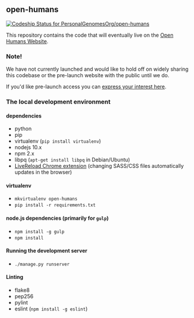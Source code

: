 ## open-humans

[![Codeship Status for PersonalGenomesOrg/open-humans](https://codeship.io/projects/6f9dcd90-1b67-0132-e696-7e09bcd93b6c/status)](https://codeship.io/projects/34928)

This repository contains the code that will eventually live on the [Open Humans
Website](http://openhumans.org/).

### Note!

We have not currently launched and would like to hold off on widely sharing this
codebase or the pre-launch website with the public until we do.

If you'd like pre-launch access you can
[express your interest here](https://docs.google.com/a/personalgenomes.org/forms/d/1AZHXqjvCrOq6bQZYPQ7xsaqmgEUenqAvsiZ2-n3McJM/viewform).

### The local development environment

#### dependencies

- python
- pip
- virtualenv (`pip install virtualenv`)
- nodejs 10.x
- npm 2.x
- libpq (`apt-get install libpq` in Debian/Ubuntu)
- [LiveReload Chrome extension][live-reload] (changing SASS/CSS files
  automatically updates in the browser)

[live-reload]: https://chrome.google.com/webstore/detail/livereload/jnihajbhpnppcggbcgedagnkighmdlei

#### virtualenv

- `mkvirtualenv open-humans`
- `pip install -r requirements.txt`

#### node.js dependencies (primarily for `gulp`)

- `npm install -g gulp`
- `npm install`

#### Running the development server

- `./manage.py runserver`

#### Linting

- flake8
- pep256
- pylint
- eslint (`npm install -g eslint`)
